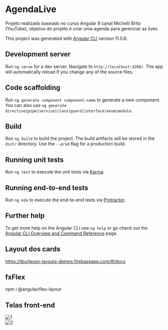 # AgendaLive  
Projeto realizado baseado no curso Angular 9 canal Michelli Brito (YouTube), objetivo do projeto é criar uma agenda para gerenciar as lives  


This project was generated with [Angular CLI](https://github.com/angular/angular-cli) version 11.0.6.

## Development server

Run `ng serve` for a dev server. Navigate to `http://localhost:4200/`. The app will automatically reload if you change any of the source files.

## Code scaffolding

Run `ng generate component component-name` to generate a new component. You can also use `ng generate directive|pipe|service|class|guard|interface|enum|module`.

## Build

Run `ng build` to build the project. The build artifacts will be stored in the `dist/` directory. Use the `--prod` flag for a production build.

## Running unit tests

Run `ng test` to execute the unit tests via [Karma](https://karma-runner.github.io).

## Running end-to-end tests

Run `ng e2e` to execute the end-to-end tests via [Protractor](http://www.protractortest.org/).

## Further help

To get more help on the Angular CLI use `ng help` or go check out the [Angular CLI Overview and Command Reference](https://angular.io/cli) page.

## Layout dos cards
https://tburleson-layouts-demos.firebaseapp.com/#/docs

## fxFlex
npm i @angular/flex-layout  
  
## Telas front-end  
![1](https://user-images.githubusercontent.com/56879793/106374559-1fb80d80-6363-11eb-958a-ea42c269c2c3.PNG)  
![2](https://user-images.githubusercontent.com/56879793/106374561-247cc180-6363-11eb-907e-f822d0376fee.PNG)
